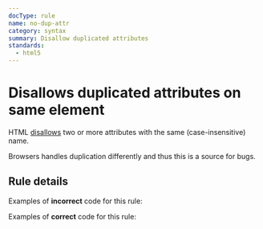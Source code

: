 ```yaml
---
docType: rule
name: no-dup-attr
category: syntax
summary: Disallow duplicated attributes
standards:
  - html5
---
```


# Disallows duplicated attributes on same element

HTML [disallows](https://www.w3.org/TR/html5/syntax.html#attributes-0) two or
more attributes with the same (case-insensitive) name.

Browsers handles duplication differently and thus this is a source for bugs.

## Rule details

Examples of **incorrect** code for this rule:

<validate name="incorrect" rules="no-dup-attr">
    <div class="foo" class="bar"></div>
</validate>

Examples of **correct** code for this rule:

<validate name="correct" rules="no-dup-attr">
    <div class="foo bar"></div>
</validate>
